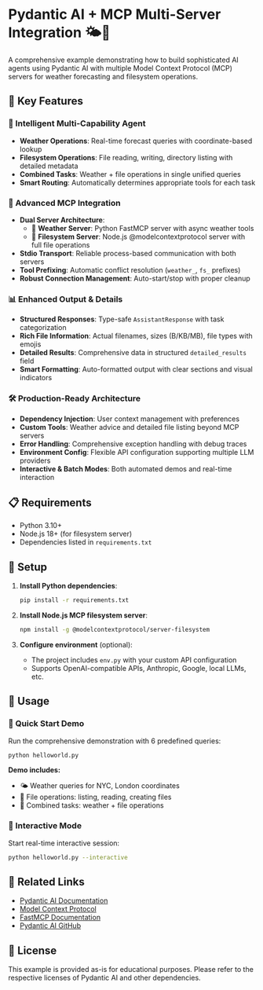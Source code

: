 # Pydantic AI + MCP Multi-Server Integration 🌤️📁

A comprehensive example demonstrating how to build sophisticated AI agents using Pydantic AI with multiple Model Context Protocol (MCP) servers for weather forecasting and filesystem operations.

## 🌟 Key Features

### **🤖 Intelligent Multi-Capability Agent**
- **Weather Operations**: Real-time forecast queries with coordinate-based lookup
- **Filesystem Operations**: File reading, writing, directory listing with detailed metadata
- **Combined Tasks**: Weather + file operations in single unified queries
- **Smart Routing**: Automatically determines appropriate tools for each task

### **🔧 Advanced MCP Integration**
- **Dual Server Architecture**:
  - 🐍 **Weather Server**: Python FastMCP server with async weather tools
  - 📁 **Filesystem Server**: Node.js @modelcontextprotocol server with full file operations
- **Stdio Transport**: Reliable process-based communication with both servers
- **Tool Prefixing**: Automatic conflict resolution (`weather_`, `fs_` prefixes)
- **Robust Connection Management**: Auto-start/stop with proper cleanup

### **📊 Enhanced Output & Details**
- **Structured Responses**: Type-safe `AssistantResponse` with task categorization
- **Rich File Information**: Actual filenames, sizes (B/KB/MB), file types with emojis
- **Detailed Results**: Comprehensive data in structured `detailed_results` field
- **Smart Formatting**: Auto-formatted output with clear sections and visual indicators

### **🛠️ Production-Ready Architecture**
- **Dependency Injection**: User context management with preferences
- **Custom Tools**: Weather advice and detailed file listing beyond MCP servers
- **Error Handling**: Comprehensive exception handling with debug traces
- **Environment Config**: Flexible API configuration supporting multiple LLM providers
- **Interactive & Batch Modes**: Both automated demos and real-time interaction

## 📋 Requirements

- Python 3.10+
- Node.js 18+ (for filesystem server)
- Dependencies listed in `requirements.txt`

## 🚀 Setup

1. **Install Python dependencies**:
   ```bash
   pip install -r requirements.txt
   ```

2. **Install Node.js MCP filesystem server**:
   ```bash
   npm install -g @modelcontextprotocol/server-filesystem
   ```

3. **Configure environment** (optional):
   - The project includes `env.py` with your custom API configuration
   - Supports OpenAI-compatible APIs, Anthropic, Google, local LLMs, etc.

## 🎯 Usage

### 🚀 Quick Start Demo
Run the comprehensive demonstration with 6 predefined queries:
```bash
python helloworld.py
```

**Demo includes:**
- 🌤️ Weather queries for NYC, London coordinates
- 📁 File operations: listing, reading, creating files
- 🔄 Combined tasks: weather + file operations

### 💬 Interactive Mode
Start real-time interactive session:
```bash
python helloworld.py --interactive
```

## 🔗 Related Links

- [Pydantic AI Documentation](https://ai.pydantic.dev/)
- [Model Context Protocol](https://modelcontextprotocol.io/)
- [FastMCP Documentation](https://github.com/modelcontextprotocol/python-sdk)
- [Pydantic AI GitHub](https://github.com/pydantic/pydantic-ai)

## 📄 License

This example is provided as-is for educational purposes. Please refer to the respective licenses of Pydantic AI and other dependencies.
